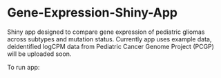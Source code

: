 # Gene-Expression-Shiny-App

Shiny app designed to compare gene expression of pediatric gliomas across subtypes and mutation status.  Currently app uses example data,
deidentified logCPM data from Pediatric Cancer Genome Project (PCGP) will be uploaded soon. 

To run app:

